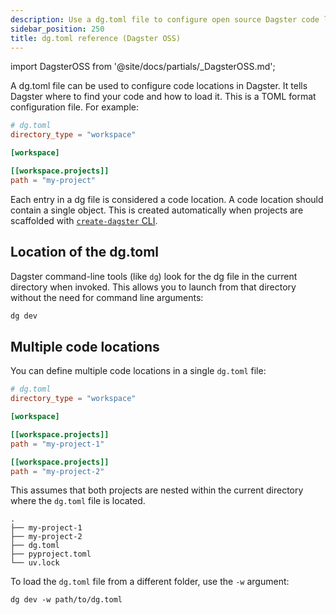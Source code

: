 ```yaml
---
description: Use a dg.toml file to configure open source Dagster code locations.
sidebar_position: 250
title: dg.toml reference (Dagster OSS)
---
```


import DagsterOSS from '@site/docs/partials/\_DagsterOSS.md';

<DagsterOSS />

A dg.toml file can be used to configure code locations in Dagster. It tells Dagster where to find your code and how to load it. This is a TOML format configuration file. For example:

```toml
# dg.toml
directory_type = "workspace"

[workspace]

[[workspace.projects]]
path = "my-project"
```

Each entry in a dg file is considered a code location. A code location should contain a single <PyObject section="definitions" module="dagster" object="Definitions" /> object. This is created automatically when projects are scaffolded with [`create-dagster` CLI](/guides/build/projects/creating-a-new-project).

## Location of the dg.toml

Dagster command-line tools (like `dg`) look for the dg file in the current directory when invoked. This allows you to launch from that directory without the need for command line arguments:

```bash
dg dev
```

## Multiple code locations

You can define multiple code locations in a single `dg.toml` file:

```toml
# dg.toml
directory_type = "workspace"

[workspace]

[[workspace.projects]]
path = "my-project-1"

[[workspace.projects]]
path = "my-project-2"
```

This assumes that both projects are nested within the current directory where the `dg.toml` file is located.

```
.
├── my-project-1
├── my-project-2
├── dg.toml
├── pyproject.toml
└── uv.lock
```

To load the `dg.toml` file from a different folder, use the `-w` argument:

```shell
dg dev -w path/to/dg.toml
```
